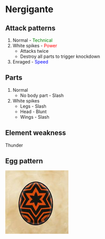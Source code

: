 # Nergigante

## Attack patterns
1. Normal - <span style="color:green">Technical</span>
2. White spikes - <span style="color:red">Power</span>
    - Attacks twice
    - Destroy all parts to trigger knockdown
3. Enraged - <span style="color:blue">Speed</span>

## Parts
1. Normal
    - No body part - Slash
2. White spikes
    - Legs - Slash
    - Head - Blunt
    - Wings - Slash

## Element weakness
Thunder

## Egg pattern
![image info](../assets/nergigante.jpg)